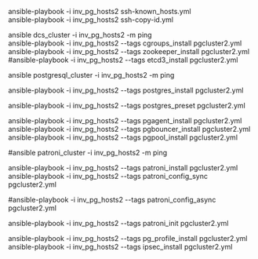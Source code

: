 ansible-playbook -i inv_pg_hosts2 ssh-known_hosts.yml<BR>
ansible-playbook -i inv_pg_hosts2 ssh-copy-id.yml<BR>

ansible dcs_cluster -i inv_pg_hosts2 -m ping<BR>
ansible-playbook -i inv_pg_hosts2 --tags cgroups_install pgcluster2.yml<BR>
ansible-playbook -i inv_pg_hosts2 --tags zookeeper_install pgcluster2.yml<BR>
#ansible-playbook -i inv_pg_hosts2 --tags etcd3_install pgcluster2.yml<BR>

ansible postgresql_cluster -i inv_pg_hosts2 -m ping<BR>

ansible-playbook -i inv_pg_hosts2 --tags postgres_install pgcluster2.yml<BR>

ansible-playbook -i inv_pg_hosts2 --tags postgres_preset pgcluster2.yml<BR>

ansible-playbook -i inv_pg_hosts2 --tags pgagent_install pgcluster2.yml<BR>
ansible-playbook -i inv_pg_hosts2 --tags pgbouncer_install pgcluster2.yml<BR>
ansible-playbook -i inv_pg_hosts2 --tags pgpool_install pgcluster2.yml<BR>

#ansible patroni_cluster -i inv_pg_hosts2 -m ping<BR>

ansible-playbook -i inv_pg_hosts2 --tags patroni_install pgcluster2.yml<BR>
ansible-playbook -i inv_pg_hosts2 --tags patroni_config_sync pgcluster2.yml<BR>

#ansible-playbook -i inv_pg_hosts2 --tags patroni_config_async pgcluster2.yml<BR>

ansible-playbook -i inv_pg_hosts2 --tags patroni_init pgcluster2.yml<BR>

ansible-playbook -i inv_pg_hosts2 --tags pg_profile_install pgcluster2.yml<BR>
ansible-playbook -i inv_pg_hosts2 --tags ipsec_install pgcluster2.yml<BR>
